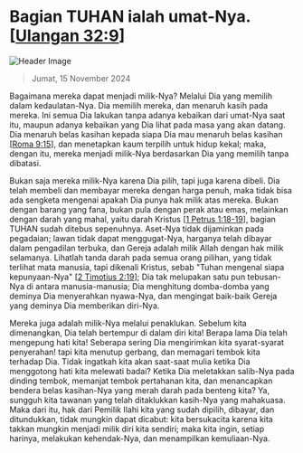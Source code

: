 
# Bagian TUHAN ialah umat-Nya. [[Ulangan 32:9](http://alkitab.sabda.org/?Ulangan%2032:9)]

![Header Image](https://alkitab.app/slice/sunrise.jpg)

> Jumat, 15 November 2024

Bagaimana mereka dapat menjadi milik-Nya? Melalui Dia yang memilih dalam kedaulatan-Nya. Dia memilih mereka, dan menaruh kasih pada mereka. Ini semua Dia lakukan tanpa adanya kebaikan dari umat-Nya saat itu, maupun adanya kebaikan yang Dia lihat pada masa yang akan datang. Dia menaruh belas kasihan kepada siapa Dia mau menaruh belas kasihan [[Roma 9:15](http://alkitab.sabda.org/?Roma%209:15)], dan menetapkan kaum terpilih untuk hidup kekal; maka, dengan itu, mereka menjadi milik-Nya berdasarkan Dia yang memilih tanpa dibatasi.

Bukan saja mereka milik-Nya karena Dia pilih, tapi juga karena dibeli. Dia telah membeli dan membayar mereka dengan harga penuh, maka tidak bisa ada sengketa mengenai apakah Dia punya hak milik atas mereka. Bukan dengan barang yang fana, bukan pula dengan perak atau emas, melainkan dengan darah yang mahal, yaitu darah Kristus [[1 Petrus 1:18-19](http://alkitab.sabda.org/?1%20Petrus%201:18-19)], bagian TUHAN sudah ditebus sepenuhnya. Aset-Nya tidak dijaminkan pada pegadaian; lawan tidak dapat menggugat-Nya, harganya telah dibayar dalam pengadilan terbuka, dan Gereja adalah milik Allah dengan hak milik selamanya. Lihatlah tanda darah pada semua orang pilihan, yang tidak terlihat mata manusia, tapi dikenali Kristus, sebab "Tuhan mengenal siapa kepunyaan-Nya" [[2 Timotius 2:19](http://alkitab.sabda.org/?2%20Timotius%202:19)]; Dia tak melupakan satu pun tebusan-Nya di antara manusia-manusia; Dia menghitung domba-domba yang deminya Dia menyerahkan nyawa-Nya, dan mengingat baik-baik Gereja yang deminya Dia memberikan diri-Nya.

Mereka juga adalah milik-Nya melalui penaklukan. Sebelum kita dimenangkan, Dia telah bertempur di dalam diri kita! Berapa lama Dia telah mengepung hati kita! Seberapa sering Dia mengirimkan kita syarat-syarat penyerahan! tapi kita menutup gerbang, dan memagari tembok kita terhadap Dia. Tidak ingatkah kita akan saat-saat mulia ketika Dia menggotong hati kita melewati badai? Ketika Dia meletakkan salib-Nya pada dinding tembok, memanjat tembok pertahanan kita, dan menancapkan bendera belas kasihan-Nya yang merah darah pada benteng kita? Ya, sungguh kita tawanan yang telah ditaklukkan kasih-Nya yang mahakuasa. Maka dari itu, hak dari Pemilik Ilahi kita yang sudah dipilih, dibayar, dan ditundukkan, tidak mungkin dapat dicabut: kita bersukacita karena kita takkan mungkin menjadi milik diri kita sendiri; maka kita ingin, setiap harinya, melakukan kehendak-Nya, dan menampilkan kemuliaan-Nya.
    